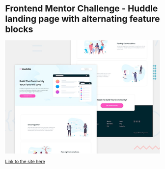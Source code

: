 # Frontend Mentor Challenge - Huddle landing page with alternating feature blocks

![Design preview for the Huddle landing page with alternating feature blocks coding challenge](./design/desktop-preview.jpg)


[Link to the site here](https://chakesezechi.github.io/huddle-landing-page-with-alternating-features/)